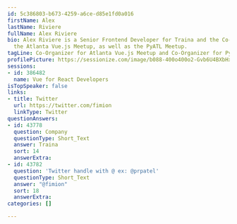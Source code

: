 ```yaml
---
id: 5c386803-b673-4259-a6ce-d85e1fd0a016
firstName: Alex
lastName: Riviere
fullName: Alex Riviere
bio: Alex Riviere is a Senior Frontend Developer for Traina and the Co-Organizer for
  the Atlanta Vue.js Meetup, as well as the PyATL Meetup.
tagLine: Co-Organizer for Atlanta Vue.js Meetup and Co-Organizer for PyATL meetup
profilePicture: https://sessionize.com/image/b088-400o400o2-Gvb6U4BXbHxWHRApqyTe58.jpg
sessions:
- id: 386482
  name: Vue for React Developers
isTopSpeaker: false
links:
- title: Twitter
  url: https://twitter.com/fimion
  linkType: Twitter
questionAnswers:
- id: 43778
  question: Company
  questionType: Short_Text
  answer: Traina
  sort: 14
  answerExtra: 
- id: 43782
  question: 'Twitter handle with @ ex: @prpatel'
  questionType: Short_Text
  answer: "@fimion"
  sort: 18
  answerExtra: 
categories: []

---
```


